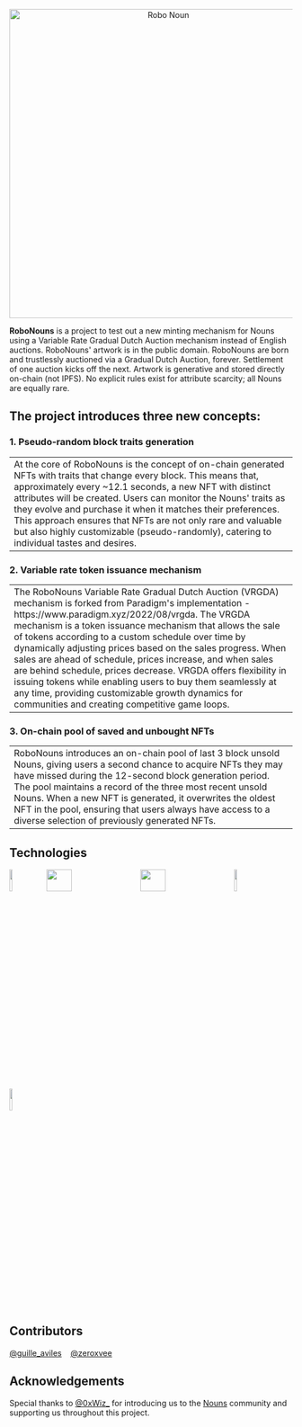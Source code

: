<p align="center">
  <a href="https://robonouns.wtf/">
    <img alt="Robo Noun" title="Robo Noun" src="https://user-images.githubusercontent.com/33820055/233877002-012f6f01-b367-44c6-807e-039d451c880d.png" width="550">
  </a>
</p>

<strong>RoboNouns</strong> is a project to test out a new minting mechanism for Nouns using a Variable Rate Gradual Dutch Auction mechanism instead of English auctions. RoboNouns' artwork is in the public domain. RoboNouns are born and trustlessly auctioned via a Gradual Dutch Auction, forever. Settlement of one auction kicks off the next. Artwork is generative and stored directly on-chain (not IPFS). No explicit rules exist for attribute scarcity; all Nouns are equally rare.


## The project introduces three new concepts:

### 1. Pseudo-random block traits generation
<table>
<tr>
<td>
  At the core of RoboNouns is the concept of on-chain generated NFTs with traits that change every block. This means that, approximately every ~12.1 seconds, a new NFT with distinct attributes will be created. Users can monitor the Nouns' traits as they evolve and purchase it when it matches their preferences. This approach ensures that NFTs are not only rare and valuable but also highly customizable (pseudo-randomly), catering to individual tastes and desires.
</td>
</tr>
</table>

### 2. Variable rate token issuance mechanism
<table>
<tr>
<td>
  The RoboNouns Variable Rate Gradual Dutch Auction (VRGDA) mechanism is forked from Paradigm's implementation - https://www.paradigm.xyz/2022/08/vrgda. The VRGDA mechanism is a token issuance mechanism that allows the sale of tokens according to a custom schedule over time by dynamically adjusting prices based on the sales progress. When sales are ahead of schedule, prices increase, and when sales are behind schedule, prices decrease. VRGDA offers flexibility in issuing tokens while enabling users to buy them seamlessly at any time, providing customizable growth dynamics for communities and creating competitive game loops.
</td>
</tr>
</table>

### 3. On-chain pool of saved and unbought NFTs
<table>
<tr>
<td>
  RoboNouns introduces an on-chain pool of last 3 block unsold Nouns, giving users a second chance to acquire NFTs they may have missed during the 12-second block generation period. The pool maintains a record of the three most recent unsold Nouns. When a new NFT is generated, it overwrites the oldest NFT in the pool, ensuring that users always have access to a diverse selection of previously generated NFTs.
</td>
</tr>
</table>


## Technologies
<img src="https://user-images.githubusercontent.com/33820055/233872466-af7679f0-6487-41d3-8d77-93fabd7338ca.png" width=10% height=10%>&nbsp;&nbsp;&nbsp;&nbsp;<img src="https://user-images.githubusercontent.com/33820055/233872105-2f74cbec-f528-4745-99b4-fbacd5e7fdc2.svg" width=30% height=10%>&nbsp;&nbsp;&nbsp;&nbsp;<img src="https://user-images.githubusercontent.com/33820055/233872261-7fbe3789-e6a2-49b9-bdf3-758060bb453c.svg" width=30% height=10%>&nbsp;&nbsp;&nbsp;&nbsp;<img src="https://user-images.githubusercontent.com/33820055/233872845-df32deed-0b0d-46ba-a3fe-ae8c254f81f1.svg" width=10% height=10%>&nbsp;&nbsp;&nbsp;&nbsp;<img src="https://user-images.githubusercontent.com/33820055/233872952-88d2b0f9-c977-44bc-94fc-6516950467a2.svg" width=10% height=10%>

## Contributors
<a href="https://twitter.com/guille_aviles" target="_blank">@guille_aviles</a>&nbsp;&nbsp;&nbsp;&nbsp;<a href="https://twitter.com/zeroxvee" target="_blank">@zeroxvee</a>

## Acknowledgements 

Special thanks to <a href="https://twitter.com/0xWiz_" target="_blank">@0xWiz_</a> for introducing us to the <a href="https://nouns.wtf/" target="_blank">Nouns</a> community and supporting us throughout this project.
